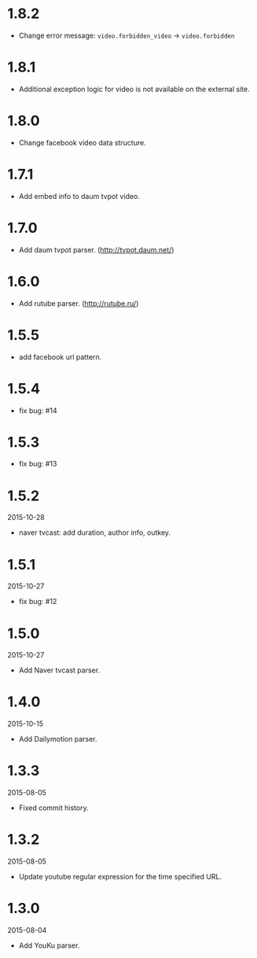 # 1.8.2

- Change error message: `video.forbidden_video` -> `video.forbidden`

# 1.8.1

- Additional exception logic for video is not available on the external site.

# 1.8.0

- Change facebook video data structure.

# 1.7.1

- Add embed info to daum tvpot video.

# 1.7.0

- Add daum tvpot parser. (http://tvpot.daum.net/)

# 1.6.0

- Add rutube parser. (http://rutube.ru/)

# 1.5.5

- add facebook url pattern.

# 1.5.4

- fix bug: #14

# 1.5.3

- fix bug: #13

# 1.5.2

2015-10-28

- naver tvcast: add duration, author info, outkey.

# 1.5.1

2015-10-27

 - fix bug: #12

# 1.5.0

2015-10-27

 - Add Naver tvcast parser.


# 1.4.0

2015-10-15

 - Add Dailymotion parser.

# 1.3.3

2015-08-05

 - Fixed commit history.

# 1.3.2

2015-08-05

 - Update youtube regular expression for the time specified URL.

# 1.3.0

2015-08-04

 - Add YouKu parser.
